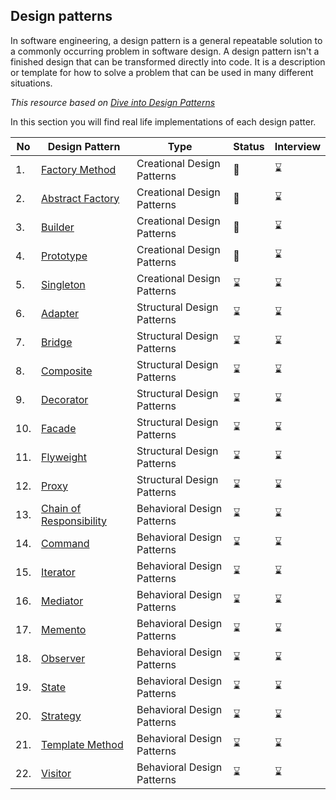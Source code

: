 ## Design patterns
In software engineering, a design pattern is a general repeatable solution to a commonly occurring problem in software design. 
A design pattern isn't a finished design that can be transformed directly into code.
It is a description or template for how to solve a problem that can be used in many different situations.

_This resource based on [Dive into Design Patterns ](https://github.com/abbos0123/Design-Patterns/blob/main/Dive%20into%20Design%20Patterns.pdf)_

In this section you will find real life implementations of each design patter.

|No|Design Pattern|Type|Status|Interview|
|--|--------------|----|------|--------|
|1.| [Factory Method](https://github.com/Urunov/Interview-Preparation-WAY/tree/abbos/design-patterns/Creational%20Design%20Patterns/factory-method)|Creational Design Patterns|:book:|:hourglass:|
|2.| [Abstract Factory](https://github.com/Urunov/Interview-Preparation-WAY/tree/abbos/design-patterns/Creational%20Design%20Patterns/abstract%20factory)|Creational Design Patterns|:book:|:hourglass:|
|3.| [Builder](https://github.com/Urunov/Interview-Preparation-WAY/tree/abbos/design-patterns/Creational%20Design%20Patterns/builder)|Creational Design Patterns|:book:|:hourglass:|
|4.| [Prototype](https://github.com/Urunov/Interview-Preparation-WAY/tree/abbos/design-patterns/Creational%20Design%20Patterns/prototype)|Creational Design Patterns|:book:|:hourglass:|
|5.| [Singleton](https://github.com/Urunov/Interview-Preparation-WAY/tree/abbos/design-patterns/Creational%20Design%20Patterns/singleton)|Creational Design Patterns|:hourglass:|:hourglass:|
|6.| [Adapter](https://github.com/Urunov/Interview-Preparation-WAY/tree/abbos/design-patterns/Structural%20Design%20Patterns/adapter)|Structural Design Patterns|:hourglass:|:hourglass:|
|7.| [Bridge](https://github.com/Urunov/Interview-Preparation-WAY/tree/abbos/design-patterns/Structural%20Design%20Patterns/bridge)|Structural Design Patterns|:hourglass:|:hourglass:|
|8.| [Composite](https://github.com/Urunov/Interview-Preparation-WAY/tree/abbos/design-patterns/Structural%20Design%20Patterns/composite)|Structural Design Patterns|:hourglass:|:hourglass:|
|9.| [Decorator](https://github.com/Urunov/Interview-Preparation-WAY/tree/abbos/design-patterns/Structural%20Design%20Patterns/decorator)|Structural Design Patterns|:hourglass:|:hourglass:|
|10.| [Facade](https://github.com/Urunov/Interview-Preparation-WAY/tree/abbos/design-patterns/Structural%20Design%20Patterns/facade)|Structural Design Patterns|:hourglass:|:hourglass:|
|11.| [Flyweight](https://github.com/Urunov/Interview-Preparation-WAY/tree/abbos/design-patterns/Structural%20Design%20Patterns/flyweight)|Structural Design Patterns|:hourglass:|:hourglass:|
|12.| [Proxy](https://github.com/Urunov/Interview-Preparation-WAY/tree/abbos/design-patterns/Structural%20Design%20Patterns/proxy)|Structural Design Patterns|:hourglass:|:hourglass:|
|13.| [Chain of Responsibility](https://github.com/Urunov/Interview-Preparation-WAY/tree/abbos/design-patterns/Behavioral%20Design%20Patterns/chain%20of%20responsibility)|Behavioral Design Patterns|:hourglass:|:hourglass:|
|14.| [Command](https://github.com/Urunov/Interview-Preparation-WAY/tree/abbos/design-patterns/Behavioral%20Design%20Patterns/command)|Behavioral Design Patterns|:hourglass:|:hourglass:|
|15.| [Iterator](https://github.com/Urunov/Interview-Preparation-WAY/tree/abbos/design-patterns/Behavioral%20Design%20Patterns/iterator)|Behavioral Design Patterns|:hourglass:|:hourglass:|
|16.| [Mediator](https://github.com/Urunov/Interview-Preparation-WAY/tree/abbos/design-patterns/Behavioral%20Design%20Patterns/mediator)|Behavioral Design Patterns|:hourglass:|:hourglass:|
|17.| [Memento](https://github.com/Urunov/Interview-Preparation-WAY/tree/abbos/design-patterns/Behavioral%20Design%20Patterns/memento)|Behavioral Design Patterns|:hourglass:|:hourglass:|
|18.| [Observer](https://github.com/Urunov/Interview-Preparation-WAY/tree/abbos/design-patterns/Behavioral%20Design%20Patterns/observer)|Behavioral Design Patterns|:hourglass:|:hourglass:|
|19.| [State](https://github.com/Urunov/Interview-Preparation-WAY/tree/abbos/design-patterns/Behavioral%20Design%20Patterns/state)|Behavioral Design Patterns|:hourglass:|:hourglass:|
|20.| [Strategy](https://github.com/Urunov/Interview-Preparation-WAY/tree/abbos/design-patterns/Behavioral%20Design%20Patterns/strategy)|Behavioral Design Patterns|:hourglass:|:hourglass:|
|21.| [Template Method](https://github.com/Urunov/Interview-Preparation-WAY/tree/abbos/design-patterns/Behavioral%20Design%20Patterns/templete%20method)|Behavioral Design Patterns|:hourglass:|:hourglass:|
|22.| [Visitor](https://github.com/Urunov/Interview-Preparation-WAY/tree/abbos/design-patterns/Behavioral%20Design%20Patterns/visitor)|Behavioral Design Patterns|:hourglass:|:hourglass:|
